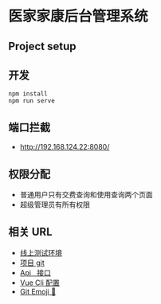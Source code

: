# 医家家康后台管理系统

## Project setup

## 开发

```shell
npm install
npm run serve
```

## 端口拦截

- http://192.168.124.22:8080/

## 权限分配

- 普通用户只有交费查询和使用查询两个页面
- 超级管理员有所有权限

## 相关 URL

- [线上测试环境]()
- [项目 git](https://github.com/WjiaoJ/yijiajiakang-web.git)
- [Api   接口](http://29n1t43158.wicp.vip/)
- [Vue Cli 配置](https://cli.vuejs.org/config/)
- [Git Emoji 🐶](https://github.com/liuchengxu/git-commit-emoji-cn)
